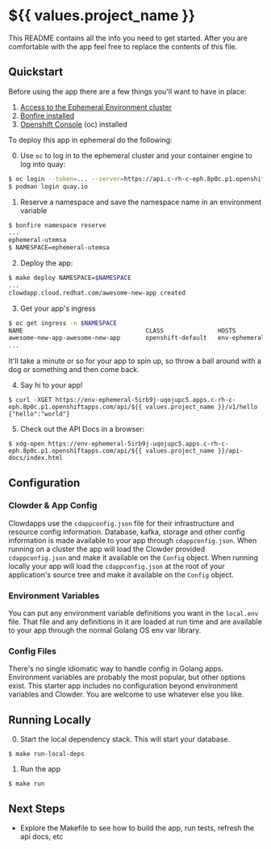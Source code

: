 # ${{ values.project_name }}

This README contains all the info you need to get started. After you are comfortable with the app feel free to replace the contents of this file.

## Quickstart

Before using the app there are a few things you'll want to have in place:
1. [Access to the Ephemeral Environment cluster](https://consoledot.pages.redhat.com/docs/dev/creating-a-new-app/using-ee/getting-started-with-ees.html)
2. [Bonfire installed](https://consoledot.pages.redhat.com/docs/dev/creating-a-new-app/using-ee/bonfire.html)
3. [Openshift Console](https://console-openshift-console.apps.c-rh-c-eph.8p0c.p1.openshiftapps.com/command-line-tools) (oc) installed

To deploy this app in ephemeral do the following:

0. Use `oc` to log in to the ephemeral cluster and your container engine to log into quay:
``` bash
$ oc login --token=... --server=https://api.c-rh-c-eph.8p0c.p1.openshiftapps.com:6443
$ podman login quay.io
```

1. Reserve a namespace and save the namespace name in an environment variable
```bash
$ bonfire namespace reserve
...
ephemeral-utemsa
$ NAMESPACE=ephemeral-utemsa
```

2. Deploy the app:
```bash
$ make deploy NAMESPACE=$NAMESPACE
...
clowdapp.cloud.redhat.com/awesome-new-app created
```

3. Get your app's ingress
```bash
$ oc get ingress -n $NAMESPACE
NAME                                  CLASS               HOSTS                                                                          ADDRESS                                                    PORTS     AGE
awesome-new-app-awesome-new-app       openshift-default   env-ephemeral-5irb9j-uqojupc5.apps.c-rh-c-eph.8p0c.p1.openshiftapps.com        router-default.apps.c-rh-c-eph.8p0c.p1.openshiftapps.com   
...
```
It'll take a minute or so for your app to spin up, so throw a ball around with a dog or something and then come back.

4. Say hi to your app!
```
$ curl -XGET https://env-ephemeral-5irb9j-uqojupc5.apps.c-rh-c-eph.8p0c.p1.openshiftapps.com/api/${{ values.project_name }}/v1/hello
{"hello":"world"}
```

5. Check out the API Docs in a browser:
```
$ xdg-open https://env-ephemeral-5irb9j-uqojupc5.apps.c-rh-c-eph.8p0c.p1.openshiftapps.com/api/${{ values.project_name }}/api-docs/index.html

```

## Configuration

### Clowder & App Config
Clowdapps use the `cdappconfig.json` file for their infrastructure and resource config information. Database, kafka, storage and other config information is made available to your app through `cdappconfig.json`. When running on a cluster the app will load the Clowder provided `cdappconfig.json` and make it available on the `Config` object. When running locally your app will load the `cdappconfig.json` at the root of your application's source tree and make it available on the `Config` object.

### Environment Variables
You can put any environment variable definitions you want in the `local.env` file. That file and any definitions in it are loaded at run time and are available to your app through the normal Golang OS env var library.

### Config Files
There's no single idiomatic way to handle config in Golang apps. Environment variables are probably the most popular, but other options exist. This starter app includes no configuration beyond environment variables and Clowder. You are welcome to use whatever else you like.

## Running Locally

0. Start the local dependency stack. This will start your database.
```
$ make run-local-deps
```
1. Run the app 
```
$ make run
```

## Next Steps
* Explore the Makefile to see how to build the app, run tests, refresh the api docs, etc
